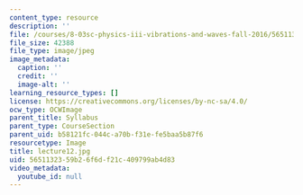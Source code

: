 ```yaml
---
content_type: resource
description: ''
file: /courses/8-03sc-physics-iii-vibrations-and-waves-fall-2016/5651132359b26f6df21c409799ab4d83_lecture12.jpg
file_size: 42388
file_type: image/jpeg
image_metadata:
  caption: ''
  credit: ''
  image-alt: ''
learning_resource_types: []
license: https://creativecommons.org/licenses/by-nc-sa/4.0/
ocw_type: OCWImage
parent_title: Syllabus
parent_type: CourseSection
parent_uid: b58121fc-044c-a70b-f31e-fe5baa5b87f6
resourcetype: Image
title: lecture12.jpg
uid: 56511323-59b2-6f6d-f21c-409799ab4d83
video_metadata:
  youtube_id: null
---
```


